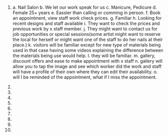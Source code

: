 1. 
    a. Nail Salon
    b. We let our work speak for us
    c. Manicure, Pedicure
    d. Female 25+ years
    e. Eassier than calling or comming in person.
    f. Book an appointment, view staff work check prices.
    g. Familiar
    h. Looking for recent designs and staff available
    i. They want to check the prices and previous work by x staff member.
    j.  They might want to contact us for job opportunities or special sessions(some artist might want to reserve the local for herself or might want one of the staff to do her nails at their place.)
    k.  visitors will be familiar except for new type of materials being used in that case having some videos explaining the difference between the materials being use would help.
    l.  they will be familiar.
    m.  gallery, discount offers and ease to make appointment with  x staff
    n.  gallery will allow you to tap the image and see which worker did the work and staff will have a profile of their own where they can edit their availability.
    o.  will I be reminded of the appointment, what if I miss the appointment.


2. 

3.

4.

5.


6.

7.

8.

9.

10.




